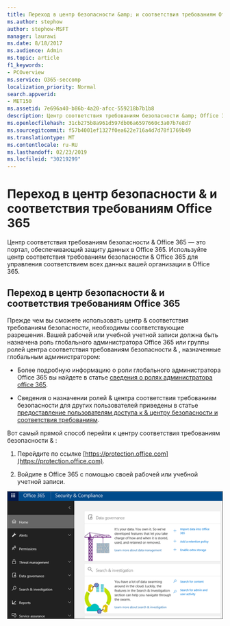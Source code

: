```yaml
---
title: Переход в центр безопасности &amp; и соответствия требованиям Office 365
ms.author: stephow
author: stephow-MSFT
manager: laurawi
ms.date: 8/18/2017
ms.audience: Admin
ms.topic: article
f1_keywords:
- PCOverview
ms.service: O365-seccomp
localization_priority: Normal
search.appverid:
- MET150
ms.assetid: 7e696a40-b86b-4a20-afcc-559218b7b1b8
description: Центр соответствия требованиям безопасности &amp; Office 365 — это портал, обеспечивающий защиту данных в Office 365. Используйте центр соответствия требованиям безопасности &amp; Office 365 для управления соответствием всех данных вашей организации в Office 365.
ms.openlocfilehash: 31cb275b8a961d597db06a6597660c3a07b7e8d7
ms.sourcegitcommit: f57b4001ef1327f0ea622e716a4d7d78f1769b49
ms.translationtype: MT
ms.contentlocale: ru-RU
ms.lasthandoff: 02/23/2019
ms.locfileid: "30219299"
---
```

# <a name="go-to-the-office-365-security-amp-compliance-center"></a>Переход в центр безопасности &amp; и соответствия требованиям Office 365

Центр соответствия требованиям безопасности &amp; Office 365 — это портал, обеспечивающий защиту данных в Office 365. Используйте центр соответствия требованиям безопасности &amp; Office 365 для управления соответствием всех данных вашей организации в Office 365.
  
## <a name="go-to-the-office-365-security-amp-compliance-center"></a>Переход в центр безопасности &amp; и соответствия требованиям Office 365

Прежде чем вы сможете использовать центр &amp; соответствия требованиям безопасности, необходимы соответствующие разрешения. Вашей рабочей или учебной учетной записи должна быть назначена роль глобального администратора Office 365 или группы ролей центра соответствия требованиям безопасности &amp; , назначенные глобальным администратором:
  
- Более подробную информацию о роли глобального администратора Office 365 вы найдете в статье [сведения о ролях администратора office 365](https://support.office.com/article/da585eea-f576-4f55-a1e0-87090b6aaa9d). 
    
- Сведения о назначении ролей &amp; центра соответствия требованиям безопасности для других пользователей приведены в статье [предоставление пользователям доступа к &amp; центру безопасности и соответствия требованиям](grant-access-to-the-security-and-compliance-center.md).
    
Вот самый прямой способ перейти к центру соответствия требованиям безопасности &amp; :
  
1. Перейдите по ссылке [https://protection.office.com](https://protection.office.com).
    
2. Войдите в Office 365 с помощью своей рабочей или учебной учетной записи.
    
![Домашняя страница &amp; центра безопасности соответствия требованиям Office 365](media/f1d35324-ac44-4f59-96a7-b11767b43201.png)
  

